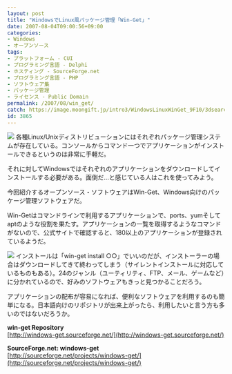 ```yaml
---
layout: post
title: "WindowsでLinux風パッケージ管理「Win-Get」"
date: 2007-08-04T09:00:56+09:00
categories:
- Windows
- オープンソース
tags: 
- プラットフォーム - CUI
- プログラミング言語 - Delphi
- ホスティング - SourceForge.net
- プログラミング言語 - PHP
- ソフトウェア集
- パッケージ管理
- ライセンス - Public Domain
permalink: /2007/08/win_get/
catch: https://image.moongift.jp/intro3/WindowsLinuxWinGet_9F10/3dsearch11_thumb.png
id: 3865
---
```

[![](https://image.moongift.jp/intro3/WindowsLinuxWinGet_9F10/3dsearch10_thumb.png)](https://image.moongift.jp/intro3/WindowsLinuxWinGet_9F10/3dsearch102.png) 各種Linux/Unixディストリビューションにはそれぞれパッケージ管理システムが存在している。コンソールからコマンド一つでアプリケーションがインストールできるというのは非常に手軽だ。   
  
それに対してWindowsではそれぞれのアプリケーションをダウンロードしてインストールする必要がある。面倒だ…と感じている人はこれを使ってみよう。   
  
今回紹介するオープンソース・ソフトウェアはWin-Get、Windows向けのパッケージ管理ソフトウェアだ。   
  
<!--more-->  
  
Win-Getはコマンドラインで利用するアプリケーションで、ports、yumそしてaptのような役割を果たす。アプリケーションの一覧を取得するようなコマンドがないので、公式サイトで確認すると、180以上のアプリケーションが登録されているようだ。   
  
[![](https://image.moongift.jp/intro3/WindowsLinuxWinGet_9F10/3dsearch11_thumb.png)](https://image.moongift.jp/intro3/WindowsLinuxWinGet_9F10/3dsearch112.png) インストールは「win-get install ○○」でいいのだが、インストーラーの場合はダウンロードしてきて終わってしまう（サイレントインストールに対応しているものもある）。24のジャンル（ユーティリティ、FTP、メール、ゲームなど）に分かれているので、好みのソフトウェアもきっと見つかることだろう。   
  
アプリケーションの配布が容易になれば、便利なソフトウェアを利用するのも簡単になる。日本語向けのリポジトリが出来上がったら、利用したいと言う方も多いのではないだろうか。   
  
**win-get Repository**  
[http://windows-get.sourceforge.net/](http://windows-get.sourceforge.net/)  
  
**SourceForge.net: windows-get**  
[http://sourceforge.net/projects/windows-get/](http://sourceforge.net/projects/windows-get/)